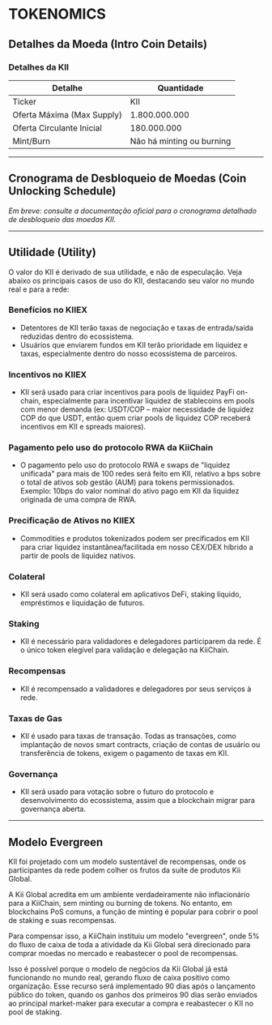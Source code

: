 # TOKENOMICS

## Detalhes da Moeda (Intro Coin Details)

### Detalhes da KII

| Detalhe                      | Quantidade         |
|------------------------------|--------------------|
| Ticker                       | KII                |
| Oferta Máxima (Max Supply)   | 1.800.000.000      |
| Oferta Circulante Inicial    | 180.000.000        |
| Mint/Burn                    | Não há minting ou burning |

---

## Cronograma de Desbloqueio de Moedas (Coin Unlocking Schedule)

*Em breve: consulte a documentação oficial para o cronograma detalhado de desbloqueio das moedas KII.*

---

## Utilidade (Utility)
O valor do KII é derivado de sua utilidade, e não de especulação. Veja abaixo os principais casos de uso do KII, destacando seu valor no mundo real e para a rede:

### Benefícios no KIIEX
- Detentores de KII terão taxas de negociação e taxas de entrada/saída reduzidas dentro do ecossistema.
- Usuários que enviarem fundos em KII terão prioridade em liquidez e taxas, especialmente dentro do nosso ecossistema de parceiros.

### Incentivos no KIIEX
- KII será usado para criar incentivos para pools de liquidez PayFi on-chain, especialmente para incentivar liquidez de stablecoins em pools com menor demanda (ex: USDT/COP – maior necessidade de liquidez COP do que USDT, então quem criar pools de liquidez COP receberá incentivos em KII e spreads maiores).

### Pagamento pelo uso do protocolo RWA da KiiChain
- O pagamento pelo uso do protocolo RWA e swaps de "liquidez unificada" para mais de 100 redes será feito em KII, relativo a bps sobre o total de ativos sob gestão (AUM) para tokens permissionados. Exemplo: 10bps do valor nominal do ativo pago em KII da liquidez originada de uma compra de RWA.

### Precificação de Ativos no KIIEX
- Commodities e produtos tokenizados podem ser precificados em KII para criar liquidez instantânea/facilitada em nosso CEX/DEX híbrido a partir de pools de liquidez nativos.

### Colateral
- KII será usado como colateral em aplicativos DeFi, staking líquido, empréstimos e liquidação de futuros.

### Staking
- KII é necessário para validadores e delegadores participarem da rede. É o único token elegível para validação e delegação na KiiChain.

### Recompensas
- KII é recompensado a validadores e delegadores por seus serviços à rede.

### Taxas de Gas
- KII é usado para taxas de transação. Todas as transações, como implantação de novos smart contracts, criação de contas de usuário ou transferência de tokens, exigem o pagamento de taxas em KII.

### Governança
- KII será usado para votação sobre o futuro do protocolo e desenvolvimento do ecossistema, assim que a blockchain migrar para governança aberta.

---

## Modelo Evergreen
KII foi projetado com um modelo sustentável de recompensas, onde os participantes da rede podem colher os frutos da suíte de produtos Kii Global.

A Kii Global acredita em um ambiente verdadeiramente não inflacionário para a KiiChain, sem minting ou burning de tokens. No entanto, em blockchains PoS comuns, a função de minting é popular para cobrir o pool de staking e suas recompensas.

Para compensar isso, a KiiChain instituiu um modelo "evergreen", onde 5% do fluxo de caixa de toda a atividade da Kii Global será direcionado para comprar moedas no mercado e reabastecer o pool de recompensas.

Isso é possível porque o modelo de negócios da Kii Global já está funcionando no mundo real, gerando fluxo de caixa positivo como organização. Esse recurso será implementado 90 dias após o lançamento público do token, quando os ganhos dos primeiros 90 dias serão enviados ao principal market-maker para executar a compra e reabastecer o KII no pool de staking.
